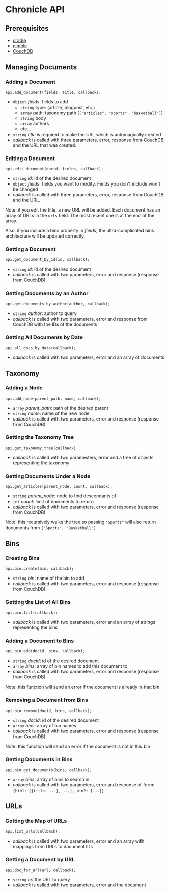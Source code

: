 # Chronicle API #

## Prerequisites ##

*	[cradle](https://github.com/cloudhead/cradle)
*	[nimble](http://caolan.github.com/nimble/)
*	[CouchDB](http://couchdb.apache.org/)

## Managing Documents ##

### Adding a Document ###

	api.add_document(fields, title, callback);
	
*	`object` *fields*: fields to add
	*	`string` type: (article, blogpost, etc.)
	*	`array` path: taxonomy path (`["articles", "sports", "basketball"]`)
	*	`string` body
	*	`array` authors
	*	etc...
*	`string` *title* is required to make the URL which is automagically created
*	*callback* is called with three parameters, error, response from CouchDB, and the URL that was created.

### Editing a Document ###

	api.edit_document(docid, fields, callback);
	
*	`string` *id*: id of the desired document
*	`object` *fields*: fields you want to modify. Fields you don't include won't be changed
*	*callback* is called with three parameters, error, response from CouchDB, and the URL.

Note: if you edit the title, a new URL will be added. Each document has an array of URLs in the `urls` field. The most recent one is at the end of the array.

Also, if you include a bins property in *fields*, the ultra-complicated bins architecture will be updated correctly.

### Getting a Document ###

	api.get_document_by_id(id, callback);
	
*	`string` *id*: id of the desired document
*	*callback* is called with two parameters, error and response (response from CouchDB)

### Getting Documents by an Author ###

	api.get_documents_by_author(author, callback);

*	`string` *author*: author to query
*	*callback* is called with two parameters, error and response from CouchDB with the IDs of the documents

### Getting All Documents by Date ###
	
	api.all_docs_by_date(callback);

*	*callback* is called with two parameters, error and an array of documents

## Taxonomy ##

### Adding a Node ###

	api.add_node(parent_path, name, callback);
	
*	`array` *parent_path*: path of the desired parent
*	`string` *name*: name of the new node
*	*callback* is called with two parameters, error and response (response from CouchDB)

### Getting the Taxonomy Tree ###

	api.get_taxonomy_tree(callback)

*	*callback* is called with two paramesters, error and a tree of objects representing the taxonomy

### Getting Documents Under a Node ###

	api.get_articles(parent_node, count, callback);
	
*	`string` *parent_node*: node to find descendants of
*	`int` *count*: limit of documents to return
*	*callback* is called with two parameters, error and response (response from CouchDB)

Note: this recursively walks the tree so passing `"Sports"` will also return documents from `["Sports", "Basketball"]`

## Bins ##

### Creating Bins ###

	api.bin.create(bin, callback);

*	`string` *bin*: name of the bin to add
*	*callback* is called with two parameters, error and response (response from CouchDB)

### Getting the List of All Bins ###

	api.bin.list(callback);

*	*callback* is called with two parameters, error and an array of strings representing the bins

### Adding a Document to Bins ###

	api.bin.add(docid, bins, callback);

*	`string` *docid*: id of the desired document
*	`array` *bins*: array of bin names to add this document to
*	*callback* is called with two parameters, error and response (response from CouchDB)

Note: this function will send an error if the document is already in that bin.

### Removing a Document from Bins ###

	api.bin.remove(docid, bins, callback);

*	`string` *docid*: id of the desired document
*	`array` *bins*: array of bin names
*	*callback* is called with two parameters, error and response (response from CouchDB)

Note: this function will send an error if the document is not in this bin

### Getting Documents in Bins ###

	api.bin.get_documents(bins, callback);

*	`array` *bins*: array of bins to search in
*	*callback* is called with two parameters, error and response of form: `{bin1: [{title: ...}, ...], bin2: [...]}`

## URLs ##

### Getting the Map of URLs ###

	api.list_urls(callback);

*	*callback* is called with two parameters, error and an array with mappings from URLs to document IDs

### Getting a Document by URL ###

	api.doc_for_url(url, callback);

*	`string` *url* the URL to query
*	*callback* is called with two parameters, error and the document
	